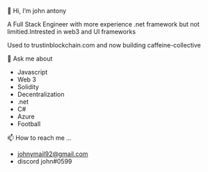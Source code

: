 👋 Hi, I’m john antony

A Full Stack Engineer with more experience .net framework but not limitied.Intrested in web3 and UI frameworks

 
 Used to trustinblockchain.com and now building caffeine-collective
 
 💬 Ask me about
 
- Javascript
- Web 3
- Solidity
- Decentralization
- .net
- C#
- Azure
- Football

📫 How to reach me ...
- johnymail92@gmail.com
- discord john#0599


